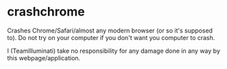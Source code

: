 # crashchrome
Crashes Chrome/Safari/almost any modern browser (or so it's supposed to).  Do not try on your computer if you don't want you computer to crash.

I (TeamIlluminati) take no responsibility for any damage done in any way by this webpage/application.
